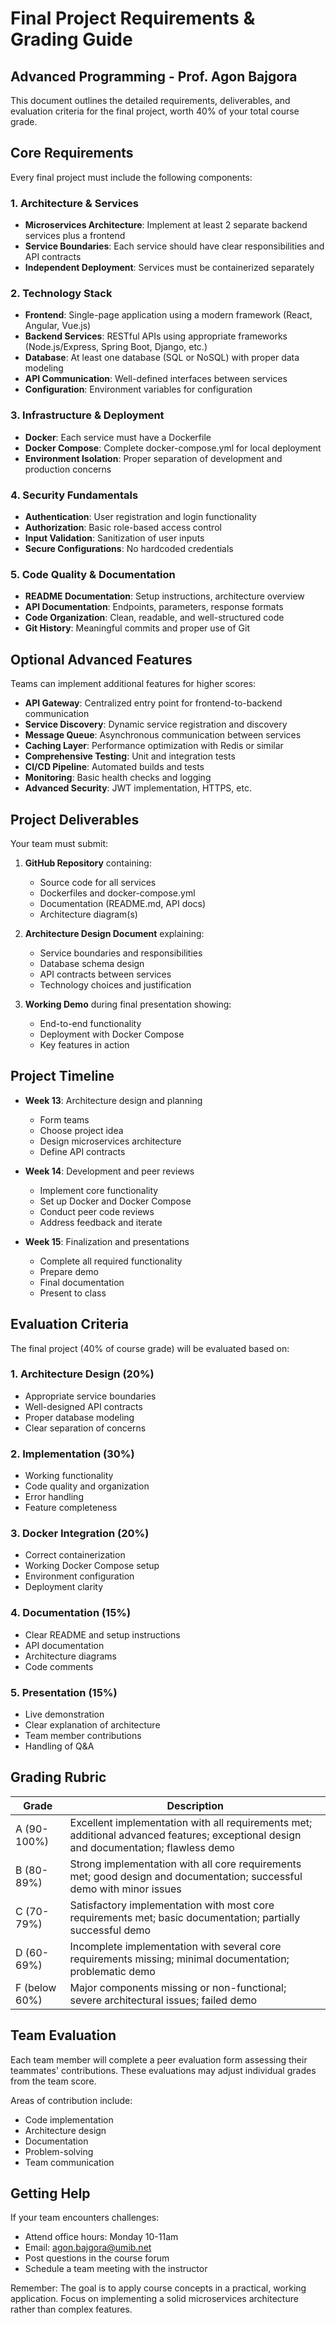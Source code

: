 # Final Project Requirements & Grading Guide
## Advanced Programming - Prof. Agon Bajgora

This document outlines the detailed requirements, deliverables, and evaluation criteria for the final project, worth 40% of your total course grade.

## Core Requirements

Every final project must include the following components:

### 1. Architecture & Services
- **Microservices Architecture**: Implement at least 2 separate backend services plus a frontend
- **Service Boundaries**: Each service should have clear responsibilities and API contracts
- **Independent Deployment**: Services must be containerized separately

### 2. Technology Stack
- **Frontend**: Single-page application using a modern framework (React, Angular, Vue.js)
- **Backend Services**: RESTful APIs using appropriate frameworks (Node.js/Express, Spring Boot, Django, etc.)
- **Database**: At least one database (SQL or NoSQL) with proper data modeling
- **API Communication**: Well-defined interfaces between services
- **Configuration**: Environment variables for configuration

### 3. Infrastructure & Deployment
- **Docker**: Each service must have a Dockerfile
- **Docker Compose**: Complete docker-compose.yml for local deployment
- **Environment Isolation**: Proper separation of development and production concerns

### 4. Security Fundamentals
- **Authentication**: User registration and login functionality
- **Authorization**: Basic role-based access control
- **Input Validation**: Sanitization of user inputs
- **Secure Configurations**: No hardcoded credentials

### 5. Code Quality & Documentation
- **README Documentation**: Setup instructions, architecture overview
- **API Documentation**: Endpoints, parameters, response formats
- **Code Organization**: Clean, readable, and well-structured code
- **Git History**: Meaningful commits and proper use of Git

## Optional Advanced Features

Teams can implement additional features for higher scores:

- **API Gateway**: Centralized entry point for frontend-to-backend communication
- **Service Discovery**: Dynamic service registration and discovery
- **Message Queue**: Asynchronous communication between services
- **Caching Layer**: Performance optimization with Redis or similar
- **Comprehensive Testing**: Unit and integration tests
- **CI/CD Pipeline**: Automated builds and tests
- **Monitoring**: Basic health checks and logging
- **Advanced Security**: JWT implementation, HTTPS, etc.

## Project Deliverables

Your team must submit:

1. **GitHub Repository** containing:
   - Source code for all services
   - Dockerfiles and docker-compose.yml
   - Documentation (README.md, API docs)
   - Architecture diagram(s)

2. **Architecture Design Document** explaining:
   - Service boundaries and responsibilities
   - Database schema design
   - API contracts between services
   - Technology choices and justification

3. **Working Demo** during final presentation showing:
   - End-to-end functionality
   - Deployment with Docker Compose
   - Key features in action

## Project Timeline

- **Week 13**: Architecture design and planning
  - Form teams
  - Choose project idea
  - Design microservices architecture
  - Define API contracts

- **Week 14**: Development and peer reviews
  - Implement core functionality
  - Set up Docker and Docker Compose
  - Conduct peer code reviews
  - Address feedback and iterate

- **Week 15**: Finalization and presentations
  - Complete all required functionality
  - Prepare demo
  - Final documentation
  - Present to class

## Evaluation Criteria

The final project (40% of course grade) will be evaluated based on:

### 1. Architecture Design (20%)
- Appropriate service boundaries
- Well-designed API contracts
- Proper database modeling
- Clear separation of concerns

### 2. Implementation (30%)
- Working functionality
- Code quality and organization
- Error handling
- Feature completeness

### 3. Docker Integration (20%)
- Correct containerization
- Working Docker Compose setup
- Environment configuration
- Deployment clarity

### 4. Documentation (15%)
- Clear README and setup instructions
- API documentation
- Architecture diagrams
- Code comments

### 5. Presentation (15%)
- Live demonstration
- Clear explanation of architecture
- Team member contributions
- Handling of Q&A

## Grading Rubric

| Grade | Description |
|-------|-------------|
| A (90-100%) | Excellent implementation with all requirements met; additional advanced features; exceptional design and documentation; flawless demo |
| B (80-89%) | Strong implementation with all core requirements met; good design and documentation; successful demo with minor issues |
| C (70-79%) | Satisfactory implementation with most core requirements met; basic documentation; partially successful demo |
| D (60-69%) | Incomplete implementation with several core requirements missing; minimal documentation; problematic demo |
| F (below 60%) | Major components missing or non-functional; severe architectural issues; failed demo |

## Team Evaluation

Each team member will complete a peer evaluation form assessing their teammates' contributions. These evaluations may adjust individual grades from the team score.

Areas of contribution include:
- Code implementation
- Architecture design
- Documentation
- Problem-solving
- Team communication

## Getting Help

If your team encounters challenges:
- Attend office hours: Monday 10-11am
- Email: agon.bajgora@umib.net
- Post questions in the course forum
- Schedule a team meeting with the instructor

Remember: The goal is to apply course concepts in a practical, working application. Focus on implementing a solid microservices architecture rather than complex features.